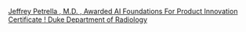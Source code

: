 [Jeffrey Petrella , M.D. , Awarded AI Foundations For Product Innovation Certificate !   Duke Department of Radiology](https://qi.tc/qi/112524)
